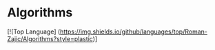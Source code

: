 # Algorithms

[![Top Language]
(https://img.shields.io/github/languages/top/Roman-Zajic/Algorithms?style=plastic)]
